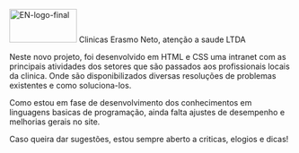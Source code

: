 <img src="https://i.ibb.co/j3J4nFD/EN-logo-final.png" alt="EN-logo-final" border="0" height="60" width="120"> Clinicas Erasmo Neto, atenção a saude LTDA

Neste novo projeto, foi desenvolvido em HTML e CSS uma intranet com as principais atividades dos setores que são passados aos profissionais locais da clinica. Onde são disponibilizados diversas resoluções de problemas existentes e como soluciona-los.

Como estou em fase de desenvolvimento dos conhecimentos em linguagens basicas de programação, ainda falta ajustes de desempenho e melhorias gerais no site.

Caso queira dar sugestões, estou sempre aberto a criticas, elogios e dicas!
